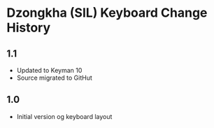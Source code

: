 Dzongkha (SIL) Keyboard Change History
=======================

1.1
-----------------
* Updated to Keyman 10
* Source migrated to GitHut

1.0
-----------------
* Initial version og keyboard layout

